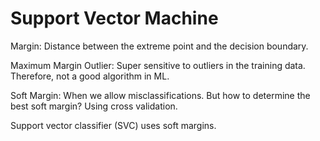 # Support Vector Machine

Margin: Distance between the extreme point and the decision boundary.

Maximum Margin Outlier: Super sensitive to outliers in the training data. Therefore, not a good algorithm in ML.

Soft Margin: When we allow misclassifications. But how to determine the best soft margin? Using cross validation.

Support vector classifier (SVC) uses soft margins.  



